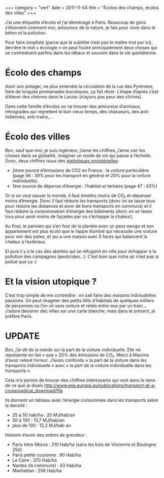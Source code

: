 +++
category = "vert"
date = 2011-11-04
title = "Écolos des champs, écolos des villes"
+++

J’ai une étiquette d’écolo et j’ai déménagé à Paris. Beaucoup de gens
s’étonnent comment moi, amoureux de la nature, je fais pour vivre dans
le béton et la pollution.

Pour faire simpliste (parce que la subtilité n’est pas le maître mot par
ici), derrière le mot « écologie » on peut foutre principalement deux
choses qui se contredisent parfois dans les idéaux et souvent dans la
vie quotidienne.

# Écolo des champs

Avoir son potager, ne plus entendre la circulation de la rue des
Pyrénées, faire de longues promenades bucoliques, ça fait rêver. L’étape
d’après c’est d’élever des chèvres dans le Larzac (n’ayons pas peur des
clichés).

Dans cette famille d’écolos on va trouver des amoureux d’animaux,
rétrogrades qui regrettent le bon vieux temps, des chasseurs, des
anti-éoliennes, anti-trains,…

# Écolo des villes

Bon, sauf que moi, je suis ingénieur, j’aime les chiffres, j’aime voir
les choses dans sa globalité, imaginer un mode de vie qui passe à
l’échelle. Donc, deux chiffres issus des [statistiques ministérielles](http://www.statistiques.developpement-durable.gouv.fr/publications/publication/1811/969/bilan-energetique-france-2010-2.html):

-   2ème source d’émissions de CO2 en France : la voiture particulière
    (page 56 : 39% pour les transport en général et 20% pour la voiture
    individuelle).
-   1ère source de dépense d’énergie : l’habitat et tertiaire (page 47 :
    43%)

Or si on veut sauver le monde, il faut émettre moins de CO₂ et dépenser
moins d’énergie. Donc il faut réduire les transports (donc on se tasse
tous pour réduire les distances et avoir de bons transports en communs)
et il faut réduire la consommation d’énergie des bâtiments (donc on se
tasse tous pour avoir moins de façades par où s’échappe la chaleur).

Au final, le parisien qui s’en fout de la planète avec un pass navigo et
son appartement est plus écolo que le hippie illuminé qui nécessite une
voiture pour voir des potes, et qui a une maison avec 5 faces qui
balancent la chaleur à l’extérieur.

Et puis il y a le cas des abeilles qui se réfugient en ville pour
échapper à la pollution des campagnes (pesticides...). C’est bien que
notre air n’est pas si pollué que ça :)

# Et la vision utopique ?

C’est trop simple de me contredire : on sait faire des maisons
indiviudelles passives. On peut imaginer des petits ilôts d’habitats de
quelques milliers de personnes où l’on vit sans voiture et reliés
entre-eux par un train… J’adore dessiner des villes sur une carte
blanche, mais dans le présent, je préfère Paris.

# UPDATE

Bon, j’ai dit de la merde sur la part de la voiture individuelle. Elle
ne représente en fait « que » 20% des émissions de CO₂. Merci à Maxime
d’avoir relevé l’erreur. J’avais confondu « la part de la voiture dans
les transports individuelle » avec « la part de la voiture individuelle
dans les transports ».

Cela m’a permis de trouver des chiffres intéressants qui vont dans le
sens de ce que je disais
<http://www.eea.europa.eu/publications/transport-at-a-crossroads/at_download/file>

Ils donnent un tableau avec l’énergie consommée dans les transports
selon la densité :

-   25 à 50 hab/ha : 20 MJ/hab/an
-   50 à 100 : 13,7 MJ/hab/an
-   plus de 100 : 12,2 MJ/hab-an

Histoire d’avoir des ordres de grandeur :

-   Paris Intra-Muros : 210 Hab/ha (sans les bois de Vincenne et
    Boulogne 250)
-   Paris petite couronne : 90 Hab/ha
-   Le Caire : 370 Hab/ha
-   Nantes (la commune) : 43 Hab/ha
-   Manhattan : 258 Hab/ha
